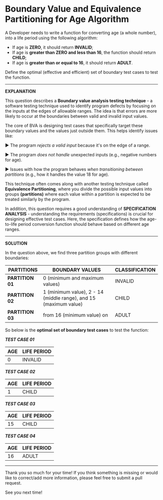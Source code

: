 # Boundary Value and Equivalence Partitioning for Age Algorithm

A Developer needs to write a function for converting age (a whole number), into a life period using the following algorithm:

- If age is **ZERO**, it should return **INVALID**;
- If age is **greater than ZERO and less than 16**, the function should return **CHILD**;
- If age is **greater than or equal to 16**, it should return **ADULT**.

Define the optimal (effective and efficient) set of boundary test cases to test the function.

---------
**EXPLANATION**

This question describes a **Boundary value analysis testing technique** - a software testing technique used to identify program defects by focusing on the inputs at the edges of allowable ranges. The idea is that errors are more likely to occur at the boundaries between valid and invalid input values.

The core of BVA is designing test cases that specifically target these boundary values and the values just outside them. This helps identify issues like:

▶️ The program _rejects a valid input_ because it's on the edge of a range.

▶️ The program _does not handle_ unexpected inputs (e.g., negative numbers for age).

▶️ Issues with how the program behaves _when transitioning between partitions_ (e.g., how it handles the value 18 for age).

This technique often comes along with another testing technique called **Equivalence Partitioning**, where you divide the possible input values into groups **(partitions)** where each value within a partition is expected to be treated similarly by the program.

In addition, this question requires a good understanding of **SPECIFICATION ANALYSIS** - understanding the requirements (specifications) is crucial for designing effective test cases. Here, the specification defines how the age-to-life period conversion function should behave based on different age ranges.
 
------------

**SOLUTION**

In the question above, we find three partition groups with different boundaries:

| PARTITIONS | BOUNDARY VALUES | CLASSIFICATION |
|---------|-----------|-|
| **PARTITION 01** | 0 (minimum and maximum values) |INVALID |
| **PARTITION 02** | 1 (minimum value), 2 - 14 (middle range), and 15 (maximum value) | CHILD |
| **PARTITION 03** | from 16 (minimum value) on | ADULT |

So below is the **optimal set of boundary test cases** to test the function:

**_TEST CASE 01_**

| AGE | LIFE PERIOD |
|---|----------|
| 0 | INVALID |

**_TEST CASE 02_**

| AGE | LIFE PERIOD |
|---|----------|
| 1 | CHILD |

**_TEST CASE 03_**

| AGE | LIFE PERIOD |
|---|----------|
| 15 | CHILD |

**_TEST CASE 04_**

| AGE | LIFE PERIOD |
|---|----------|
| 16 | ADULT |

------------

Thank you so much for your time! If you think something is missing or would like to correct/add more information, please feel free to submit a pull request.

See you next time!
